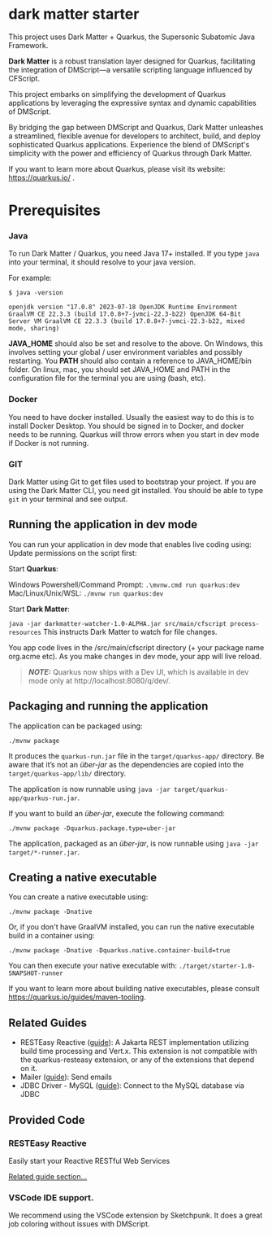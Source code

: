# dark matter starter

This project uses Dark Matter + Quarkus, the Supersonic Subatomic Java Framework.

**Dark Matter** is a robust translation layer designed for Quarkus, facilitating the 
integration of DMScript—a versatile scripting language influenced by CFScript. 

This project embarks on simplifying the 
development of Quarkus applications by leveraging the expressive syntax and 
dynamic capabilities of DMScript. 

By bridging the gap between DMScript and Quarkus, 
Dark Matter unleashes a streamlined, flexible avenue for developers to architect,
build, and deploy sophisticated Quarkus applications. Experience the blend of 
DMScript's simplicity with the power and efficiency of Quarkus through Dark Matter.

If you want to learn more about Quarkus, please visit its website: https://quarkus.io/ .

# Prerequisites
### Java
To run Dark Matter / Quarkus, you need Java 17+ installed. If you type `java` into your terminal, it should resolve
to your java version.

For example: 

`$ java -version`

`openjdk version "17.0.8" 2023-07-18
OpenJDK Runtime Environment GraalVM CE 22.3.3 (build 17.0.8+7-jvmci-22.3-b22)
OpenJDK 64-Bit Server VM GraalVM CE 22.3.3 (build 17.0.8+7-jvmci-22.3-b22, mixed mode, sharing)
`

**JAVA_HOME** should also be set and resolve to the above. On Windows, this involves setting your global / user environment
variables and possibly restarting. You **PATH** should also contain a reference to JAVA_HOME/bin folder. On linux, mac, you
should set JAVA_HOME and PATH in the configuration file for the terminal you are using (bash, etc). 

### Docker

You need to have docker installed. Usually the easiest way to do this is to install Docker Desktop. You should be 
signed in to Docker, and docker needs to be running. Quarkus will throw errors when you start in dev mode if Docker 
is not running.

### GIT

Dark Matter using Git to get files used to bootstrap your project. If you are using the Dark Matter CLI, you need
git installed. You should be able to type `git` in your terminal and see output.


## Running the application in dev mode

You can run your application in dev mode that enables live coding using:
Update permissions on the script first: 

Start **Quarkus**:

Windows Powershell/Command Prompt: ```.\mvnw.cmd run quarkus:dev```
Mac/Linux/Unix/WSL: ```./mvnw run quarkus:dev```  

Start **Dark Matter**:

```java -jar darkmatter-watcher-1.0-ALPHA.jar src/main/cfscript process-resources```
This instructs Dark Matter to watch for file changes. 

You app code lives in the /src/main/cfscript directory (+ your package name org.acme etc).
As you make changes in dev mode, your app will live reload.

> **_NOTE:_**  Quarkus now ships with a Dev UI, which is available in dev mode only at http://localhost:8080/q/dev/.

## Packaging and running the application

The application can be packaged using:

```
./mvnw package
```

It produces the `quarkus-run.jar` file in the `target/quarkus-app/` directory.
Be aware that it’s not an _über-jar_ as the dependencies are copied into the `target/quarkus-app/lib/` directory.

The application is now runnable using `java -jar target/quarkus-app/quarkus-run.jar`.

If you want to build an _über-jar_, execute the following command:

```shell script
./mvnw package -Dquarkus.package.type=uber-jar
```

The application, packaged as an _über-jar_, is now runnable using `java -jar target/*-runner.jar`.

## Creating a native executable

You can create a native executable using:

```shell script
./mvnw package -Dnative
```

Or, if you don't have GraalVM installed, you can run the native executable build in a container using:

```shell script
./mvnw package -Dnative -Dquarkus.native.container-build=true
```

You can then execute your native executable with: `./target/starter-1.0-SNAPSHOT-runner`

If you want to learn more about building native executables, please consult https://quarkus.io/guides/maven-tooling.

## Related Guides

- RESTEasy Reactive ([guide](https://quarkus.io/guides/resteasy-reactive)): A Jakarta REST implementation utilizing
  build time processing and Vert.x. This extension is not compatible with the quarkus-resteasy extension, or any of the
  extensions that depend on it.
- Mailer ([guide](https://quarkus.io/guides/mailer)): Send emails
- JDBC Driver - MySQL ([guide](https://quarkus.io/guides/datasource)): Connect to the MySQL database via JDBC

## Provided Code

### RESTEasy Reactive

Easily start your Reactive RESTful Web Services

[Related guide section...](https://quarkus.io/guides/getting-started-reactive#reactive-jax-rs-resources)

### VSCode IDE support.
We recommend using the VSCode extension by Sketchpunk. It does a great job coloring without issues with DMScript.

